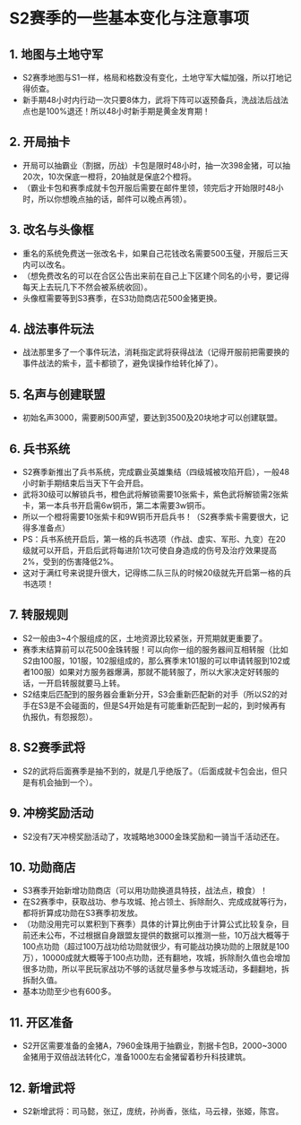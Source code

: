 # S2赛季的一些基本变化与注意事项

## 1. 地图与土地守军
- S2赛季地图与S1一样，格局和格数没有变化，土地守军大幅加强，所以打地记得侦查。
- 新手期48小时内行动一次只要8体力，武将下阵可以返预备兵，洗战法后战法点也是100%退还！所以48小时新手期是黄金发育期！

## 2. 开局抽卡
- 开局可以抽霸业（割据，历战）卡包是限时48小时，抽一次398金猪，可以抽20次，10次保底一橙将，20抽就是保底2个橙将。
- （霸业卡包和赛季成就卡包开服后需要在邮件里领，领完后才开始限时48小时，所以你想晚点抽的话，邮件可以晚点再领）。

## 3. 改名与头像框
- 重名的系统免费送一张改名卡，如果自己花钱改名需要500玉璧，开服后三天内可以改名。
- （想免费改名的可以在合区公告出来前在自己上下区建个同名的小号，要记得每天上去玩几下不然会被系统收回）。
- 头像框需要等到S3赛季，在S3功勋商店花500金猪更换。

## 4. 战法事件玩法
- 战法那里多了一个事件玩法，消耗指定武将获得战法（记得开服前把需要换的事件战法的紫卡，蓝卡都锁了，避免误操作给转化掉了）。

## 5. 名声与创建联盟
- 初始名声3000，需要刷500声望，要达到3500及20块地才可以创建联盟。

## 6. 兵书系统
- S2赛季新推出了兵书系统，完成霸业英雄集结（四级城被攻陷开启），一般48小时新手期结束后当天下午会开启。
- 武将30级可以解锁兵书，橙色武将解锁需要10张紫卡，紫色武将解锁需2张紫卡，第一本兵书开启需6w铜币，第二本需要3w铜币。
- 所以一个橙将需要10张紫卡和9W铜币开启兵书！（S2赛季紫卡需要很大，记得多准备点）
- PS：兵书系统开启后，第一格的兵书选项（作战、虚实、军形、九变）在20级就可以开启，开启后武将每进阶1次可使自身造成的伤号及治疗效果提高2%，受到的伤害降低2%。
- 这对于满红号来说提升很大，记得练二队三队的时候20级就先开启第一格的兵书选项！

## 7. 转服规则
- S2一般由3~4个服组成的区，土地资源比较紧张，开荒期就更重要了。
- 赛季末结算前可以花500金珠转服！可以向你一组的服务器间互相转服（比如S2由100服，101服，102服组成的，那么赛季末101服的可以申请转服到102或者100服）如果对方服务器爆满，那就不能转服了，所以大家决定好转服的话，一开启转服就要马上转。
- S2结束后匹配到的服务器会重新分开，S3会重新匹配新的对手（所以S2的对手在S3是不会碰面的，但是S4开始是有可能重新匹配到一起的，到时候再有仇报仇，有怨报怨）。

## 8. S2赛季武将
- S2的武将后面赛季是抽不到的，就是几乎绝版了。（后面成就卡包会出，但只是有机会抽到一个）。

## 9. 冲榜奖励活动
- S2没有7天冲榜奖励活动了，攻城略地3000金珠奖励和一骑当千活动还在。

## 10. 功勋商店
- S3赛季开始新增功勋商店（可以用功勋换道具特技，战法点，粮食）！
- 在S2赛季中，获取战功、参与攻城、抢占领土、拆除耐久、完成成就等行为，都将折算成功勋在S3赛季初发放。
- （功勋没用完可以累积到下赛季）具体的计算比例由于计算公式比较复杂，目前还未公布，不过根据自身跟盟友提供的数据可以推测一些，10万战大概等于100点功勋（超过100万战功给功勋就很少，有可能战功换功勋的上限就是100万），10000成就大概等于100点功勋，还有翻地，攻城，拆除耐久值也会增加很多功勋，所以平民玩家战功不够的话就尽量多参与攻城活动，多翻翻地，拆拆耐久值。
- 基本功勋至少也有600多。

## 11. 开区准备
- S2开区需要准备的金猪A，7960金珠用于抽霸业，割据卡包B，2000~3000金猪用于双倍战法转化C，准备1000左右金猪留着秒升科技建筑。

## 12. 新增武将
- S2新增武将：司马懿，张辽，庞统，孙尚香，张纮，马云禄，张姬，陈宫。